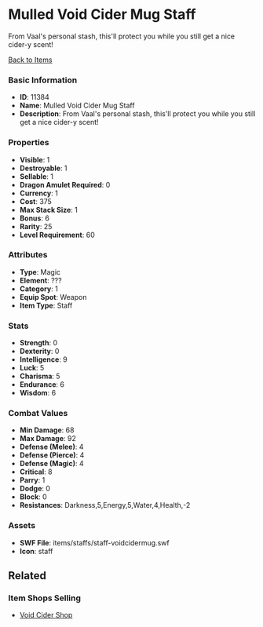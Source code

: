 # Mulled Void Cider Mug Staff

From Vaal's personal stash, this'll protect you while you still get a nice cider-y scent!

[Back to Items](../items.md)

### Basic Information

- **ID**: 11384
- **Name**: Mulled Void Cider Mug Staff
- **Description**: From Vaal&#039;s personal stash, this&#039;ll protect you while you still get a nice cider-y scent!

### Properties

- **Visible**: 1
- **Destroyable**: 1
- **Sellable**: 1
- **Dragon Amulet Required**: 0
- **Currency**: 1
- **Cost**: 375
- **Max Stack Size**: 1
- **Bonus**: 6
- **Rarity**: 25
- **Level Requirement**: 60

### Attributes

- **Type**: Magic
- **Element**: ???
- **Category**: 1
- **Equip Spot**: Weapon
- **Item Type**: Staff

### Stats

- **Strength**: 0
- **Dexterity**: 0
- **Intelligence**: 9
- **Luck**: 5
- **Charisma**: 5
- **Endurance**: 6
- **Wisdom**: 6

### Combat Values

- **Min Damage**: 68
- **Max Damage**: 92
- **Defense (Melee)**: 4
- **Defense (Pierce)**: 4
- **Defense (Magic)**: 4
- **Critical**: 8
- **Parry**: 1
- **Dodge**: 0
- **Block**: 0
- **Resistances**: Darkness,5,Energy,5,Water,4,Health,-2

### Assets

- **SWF File**: items/staffs/staff-voidcidermug.swf
- **Icon**: staff

## Related

### Item Shops Selling

- [Void Cider Shop](../item-shops/393-void-cider-shop.md)

